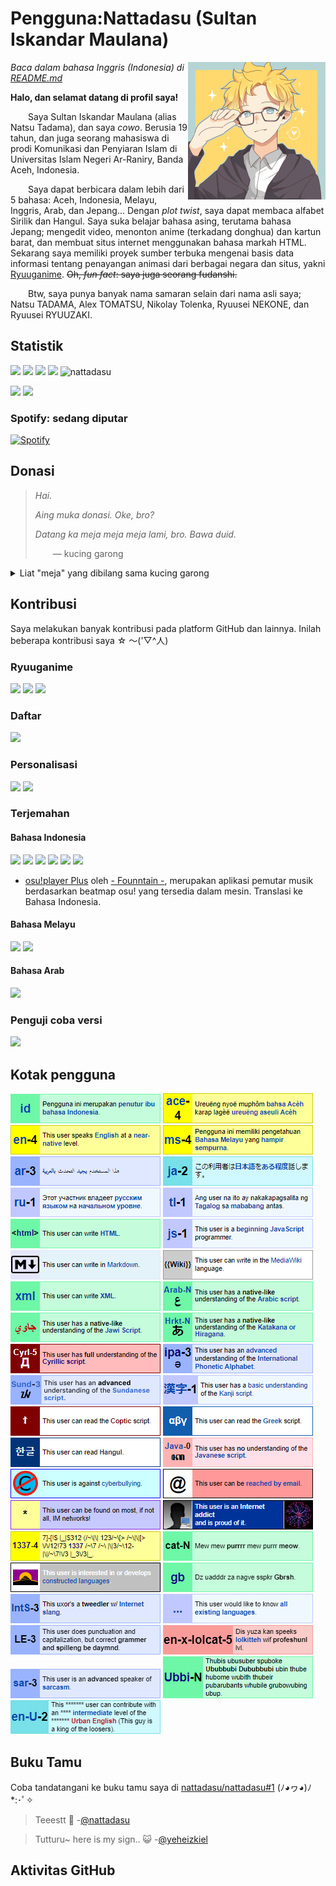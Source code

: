 # Pengguna:Nattadasu (Sultan Iskandar Maulana)
<img src="assets/readmeAssets/natsuTadamaGlasses.jpg" align="right" width="220">

*Baca dalam bahasa Inggris (Indonesia) di [README.md](README.md)*

**Halo, dan selamat datang di profil saya!**

  Saya Sultan Iskandar Maulana (alias Natsu Tadama), dan saya *cowo*. Berusia 19 tahun, dan juga seorang mahasiswa di prodi Komunikasi dan Penyiaran Islam di Universitas Islam Negeri Ar-Raniry, Banda Aceh, Indonesia.

  Saya dapat berbicara dalam lebih dari 5 bahasa: Aceh, Indonesia, Melayu, Inggris, Arab, dan Jepang... Dengan *plot twist*, saya dapat membaca alfabet Sirilik dan Hangul. Saya suka belajar bahasa asing, terutama bahasa Jepang; mengedit video, menonton anime (terkadang donghua) dan kartun barat, dan membuat situs internet menggunakan bahasa markah HTML. Sekarang saya memiliki proyek sumber terbuka mengenai basis data informasi tentang penayangan animasi dari berbagai negara dan situs, yakni [Ryuuganime](https://github.com/ryuuganime). ~~Oh, *fun fact*: saya juga seorang fudanshi.~~

  Btw, saya punya banyak nama samaran selain dari nama asli saya; Natsu TADAMA, Alex TOMATSU, Nikolay Tolenka, Ryuusei NEKONE, dan Ryuusei RYUUZAKI.

## Statistik

[![](https://img.shields.io/badge/HTML-277%20commits-orange.svg)](https://sourcerer.io/nattadasu) [![](https://img.shields.io/badge/CSS-33%20commits-orange.svg)](https://sourcerer.io/nattadasu) [![](https://img.shields.io/badge/JavaScript-27%20commits-orange.svg)](https://sourcerer.io/nattadasu) [![](https://img.shields.io/badge/TypeScript-18%20commits-orange.svg)](https://sourcerer.io/nattadasu) <img src="https://komarev.com/ghpvc/?username=nattadasu" alt="nattadasu" />

![](https://githubstats.nattadeploy.my.id/api?username=nattadasu&show_icons=true) ![](https://githubstats.nattadeploy.my.id/api/top-langs/?username=nattadasu&show_icons=true)

### Spotify: sedang diputar
[![Spotify](https://spotify.nattadeploy.my.id/api/spotify)](https://open.spotify.com/user/nattadasu)

## Donasi
> *Hai.*
>
> *Aing muka donasi. Oke, bro?*
>
> *Datang ka meja meja meja lami, bro. Bawa duid.*
>
>  — kucing garong

<details><summary>Liat "meja" yang dibilang sama kucing garong</summary>
<table>
<tbody>
<tr>
<td>DANA</td>
<td>085155315151</td>
</tr>
<tr>
<td>DOKU</td>
<td>1674820339</td>
</tr>
<tr>
<td>GO-PAY</td>
<td>085155315151</td>
</tr>
<tr>
<td>i.saku/Indomaret</td>
<td>085155315151</td>
</tr>
<tr>
<td>LinkAja</td>
<td>085155315151</td>
</tr>
<tr>
<td>OVO</td>
<td>085155315151</td>
</tr>
<tr>
<td>Sakuku</td>
<td>085155315151</td>
</tr>
<tr>
<td>Triv</td>
<td>085155315151</td>
</tr>
<tr>
<td>PayPal</td>
<td><a href="https://paypal.me/nattadasu">https://paypal.me/nattadasu</a></td>
</tr>
<tr>
<td>Yandex.Money</td>
<td><a href="https://money.yandex.ru/to/4100115392446184">https://money.yandex.ru/to/4100115392446184</a></td>
</tr>
<tr>
<td>Ko-Fi</td>
<td><a href="https://ko-fi.com/nattadasu">https://ko-fi.com/nattadasu</a></td>
</tr>
<tr>
<td>LiberePay</td>
<td><a href="https://liberapay.com/nattadasu">https://liberapay.com/nattadasu</a></td>
</tr>
<tr>
<td>Trakteer</td>
<td><a href="https://trakteer.id/nattadasu">https://trakteer.id/nattadasu</a></td>
</tr>
<tr>
<td>Bitcoin</td>
<td><code>33aBQqbMiuk53nKpZDC2dFBWKMwrbPNWcf</code></td>
</tr>
<tr>
<td>Ethereum</td>
<td><code>0x58d6f6c0b36ed033140801886d65a22899279110</code></td>
</tr>
<tr>
<td>Litecoin</td>
<td><code>MUGoxUc6PPUwMimNeM6RxPqb2uSPx9WgwS</code></td>
</tr>
<tr>
<td>Basic Auth. Token (BAT)</td>
<td><code>0x3E98817d5B4BB88C067b91Ae6Ebd6Bbf81d0D4BF</code></td>
</tr>
<tr>
<td>DASH</td>
<td><code>7a2WRBe3epDTadRKYpQtPjAdaW2HNMseqr</code></td>
</tr>
<tr>
<td>Ripple</td>
<td><code>rJc5d48m2pDdfurDaemUZT2J18RPcbtPGF</code> tag:<code>195482</code></td>
</tr>
</tbody>
</table>
</details>

## Kontribusi
Saya melakukan banyak kontribusi pada platform GitHub dan lainnya. Inilah beberapa kontribusi saya ☆ ～('▽^人)

### Ryuuganime
[![](https://githubstats.nattadeploy.my.id/api/pin/?username=ryuuganime&repo=Ryuuganime)](https://github.com/ryuuganime/Ryuuganime) [![](https://githubstats.nattadeploy.my.id/api/pin/?username=ryuuganime&repo=ryuuganime-db)](https://github.com/ryuuganime/ryuuganime-db) [![](https://githubstats.nattadeploy.my.id/api/pin/?username=ryuuganime&repo=animanga-wordlist)](https://github.com/ryuuganime/animanga-wordlist)

### Daftar
[![](https://githubstats.nattadeploy.my.id/api/pin/?username=otakulogy&repo=anime-streaming&show_owner=true)](https://github.com/otakulogy/anime-streaming)

### Personalisasi
[![](https://githubstats.nattadeploy.my.id/api/pin/?username=nattadasu&repo=mal-blockquote-template)](https://github.com/nattadasu/mal-blockquote-template) [![](https://githubstats.nattadeploy.my.id/api/pin/?username=PKief&repo=vscode-material-icon-theme&show_owner=true)](https://github.com/PKief/vscode-material-icon-theme)

### Terjemahan
#### Bahasa Indonesia
[![](https://githubstats.nattadeploy.my.id/api/pin/?username=MALSync&repo=MALSync&show_owner=true)](https://github.com/MALSync/MALSync) [![](https://githubstats.nattadeploy.my.id/api/pin/?username=NicoAiko&repo=mikazuki&show_owner=true)](https://github.com/NicoAiko/mikazuki) [![](https://githubstats.nattadeploy.my.id/api/pin/?username=hummingbird-me&repo=kitsu-web&show_owner=true)](https://github.com/hummingbird-me/hummingbird-client) [![](https://githubstats.nattadeploy.my.id/api/pin/?username=Zenrac&repo=Watora&show_owner=true)](https://github.com/Zenrac/Watora) [![](https://githubstats.nattadeploy.my.id/api/pin/?username=ContributorCovenant&repo=contributor_covenant&show_owner=true)](https://github.com/ContributorCovenant/contributor_covenant) [![](https://githubstats.nattadeploy.my.id/api/pin/?username=ytmdesktop&repo=ytmdesktop)](https://github.com/ytmdesktop/ytmdesktop)

-   [osu!player Plus](https://osu.ppy.sh/community/forums/topics/660418) oleh [- Founntain -](https://osu.ppy.sh/users/5105217), merupakan aplikasi pemutar musik berdasarkan beatmap osu! yang tersedia dalam mesin. Translasi ke Bahasa Indonesia.

#### Bahasa Melayu
[![](https://githubstats.nattadeploy.my.id/api/pin/?username=MALSync&repo=MALSync&show_owner=true)](https://github.com/MALSync/MALSync) [![](https://githubstats.nattadeploy.my.id/api/pin/?username=NicoAiko&repo=mikazuki&show_owner=true)](https://github.com/NicoAiko/mikazuki)

#### Bahasa Arab
[![](https://githubstats.nattadeploy.my.id/api/pin/?username=NicoAiko&repo=mikazuki&show_owner=true)](https://github.com/NicoAiko/mikazuki)

### Penguji coba versi 
[![](https://githubstats.nattadeploy.my.id/api/pin/?username=PreMiD&repo=Linux&show_owner=true)](https://github.com/PreMiD/Linux)

## Kotak pengguna 

![](assets/mal-profile-page/v3/assets/babel/languages/id-n.png) ![](assets/mal-profile-page/v3/assets/babel/languages/ace-4.png) ![](assets/mal-profile-page/v3/assets/babel/languages/en-4.png) ![](assets/mal-profile-page/v3/assets/babel/languages/ms-4.png) ![](assets/mal-profile-page/v3/assets/babel/languages/ar-3.png) ![](assets/mal-profile-page/v3/assets/babel/languages/ja-2.png) ![](assets/mal-profile-page/v3/assets/babel/languages/ru-1.png) ![](assets/mal-profile-page/v3/assets/babel/languages/tl-1.png) ![](assets/mal-profile-page/v3/assets/babel/programming/html.png) ![](assets/mal-profile-page/v3/assets/babel/programming/js-1.png) ![](assets/mal-profile-page/v3/assets/babel/programming/md.png) ![](assets/mal-profile-page/v3/assets/babel/programming/mediawiki.png) ![](assets/mal-profile-page/v3/assets/babel/programming/xml.png) ![](assets/mal-profile-page/v3/assets/babel/script/arab-N.png) ![](assets/mal-profile-page/v3/assets/babel/script/jawi-N.png) ![](assets/mal-profile-page/v3/assets/babel/script/kana-N.png) ![](assets/mal-profile-page/v3/assets/babel/script/Cyrl-5.png) ![](assets/mal-profile-page/v3/assets/babel/script/ipa-3.png) ![](assets/mal-profile-page/v3/assets/babel/script/sund-3.png) ![](assets/mal-profile-page/v3/assets/babel/script/kanji-1.png) ![](assets/mal-profile-page/v3/assets/babel/script/coptic.png) ![](assets/mal-profile-page/v3/assets/babel/script/greek.png) ![](assets/mal-profile-page/v3/assets/babel/script/han.png) ![](assets/mal-profile-page/v3/assets/babel/script/java-0.png) ![](assets/mal-profile-page/v3/assets/babel/cyberbullying.png) ![](assets/mal-profile-page/v3/assets/babel/email.png) ![](assets/mal-profile-page/v3/assets/babel/im.png) ![](assets/mal-profile-page/v3/assets/babel/netAddict.png) ![](assets/mal-profile-page/v3/assets/babel/languages/1337-4.png) ![](assets/mal-profile-page/v3/assets/babel/languages/cat-n.png) ![](assets/mal-profile-page/v3/assets/babel/languages/conLang.png) ![](assets/mal-profile-page/v3/assets/babel/languages/gibberish.png) ![](assets/mal-profile-page/v3/assets/babel/languages/internetSlang-3.png) ![](assets/mal-profile-page/v3/assets/babel/languages/language.png) ![](assets/mal-profile-page/v3/assets/babel/languages/lazyEnglish-3.png) ![](assets/mal-profile-page/v3/assets/babel/languages/lolcat-5.png) ![](assets/mal-profile-page/v3/assets/babel/languages/sarcasm.png) ![](assets/mal-profile-page/v3/assets/babel/languages/ubbi-n.png) ![](assets/mal-profile-page/v3/assets/babel/languages/urbanEnglish.png)

## Buku Tamu

Coba tandatangani ke buku tamu saya di [nattadasu/nattadasu#1](https://github.com/nattadasu/nattadasu/issues/1) (ﾉ◕ヮ◕)ﾉ\*:･ﾟ✧

<!--START:guestbook-->
> Teeestt 👋 
> -[@nattadasu](https://github.com/nattadasu)

> Tutturu~  here is my sign.. :smiley_cat: 
> -[@yeheizkiel](https://github.com/yeheizkiel)
<!--END:guestbook-->

## Aktivitas GitHub
<!--START_SECTION:activity-->
<!--END_SECTION:activity-->